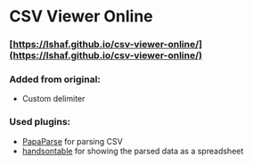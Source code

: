 # CSV Viewer Online
### [https://lshaf.github.io/csv-viewer-online/](https://lshaf.github.io/csv-viewer-online/)

### Added from original:
- Custom delimiter

### Used plugins:

- [PapaParse](https://github.com/mholt/PapaParse) for parsing CSV
- [handsontable](https://github.com/handsontable/handsontable) for showing the parsed data as a spreadsheet
